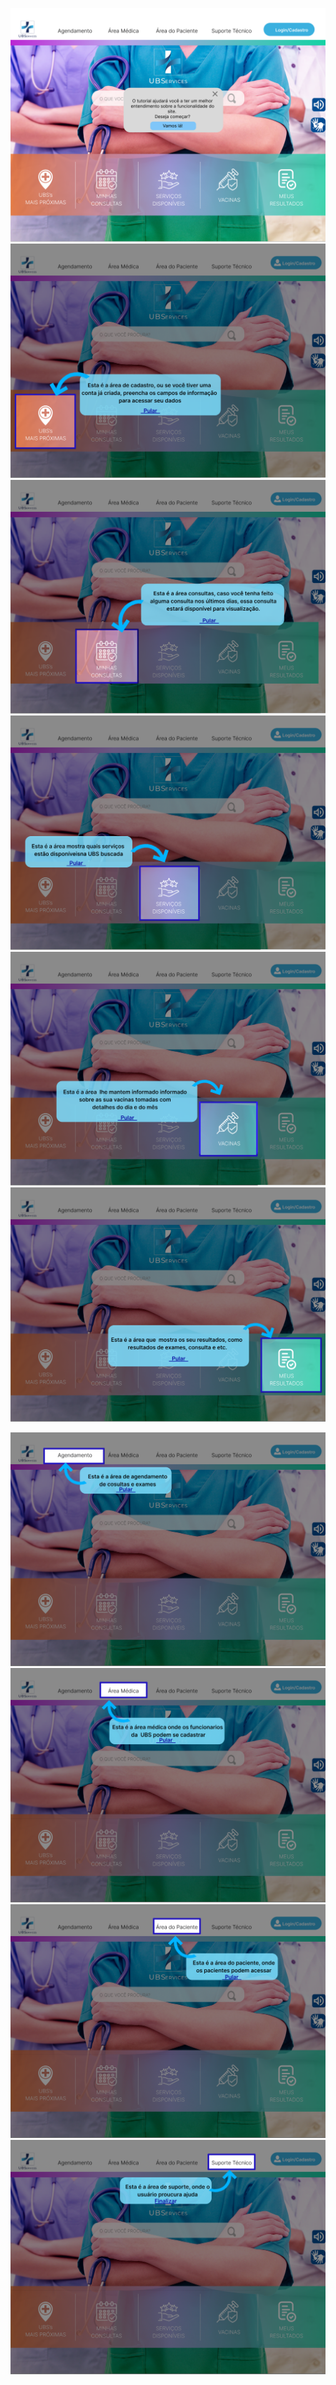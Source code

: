 
![](https://raw.githubusercontent.com/JoaoCarlos22/TP-UBServices/main/docs/Telas_Tutorial/Desktop%20-%2059.png)
![](https://raw.githubusercontent.com/JoaoCarlos22/TP-UBServices/main/docs/Telas_Tutorial/Desktop%20-%2056.png)
![](https://raw.githubusercontent.com/JoaoCarlos22/TP-UBServices/main/docs/Telas_Tutorial/Desktop%20-%2061.png)
![](https://raw.githubusercontent.com/JoaoCarlos22/TP-UBServices/main/docs/Telas_Tutorial/Desktop%20-%2062.png)
![](https://raw.githubusercontent.com/JoaoCarlos22/TP-UBServices/main/docs/Telas_Tutorial/Desktop%20-%2063.png)
![](https://raw.githubusercontent.com/JoaoCarlos22/TP-UBServices/main/docs/Telas_Tutorial/Desktop%20-%2064.png)

![](https://raw.githubusercontent.com/JoaoCarlos22/TP-UBServices/main/docs/Telas_Tutorial/Desktop%20-%20135.png)
![](https://raw.githubusercontent.com/JoaoCarlos22/TP-UBServices/main/docs/Telas_Tutorial/Desktop%20-%20136.png)
![](https://raw.githubusercontent.com/JoaoCarlos22/TP-UBServices/main/docs/Telas_Tutorial/Desktop%20-%20137.png)
![](https://raw.githubusercontent.com/JoaoCarlos22/TP-UBServices/main/docs/Telas_Tutorial/Desktop%20-%20138.png)
